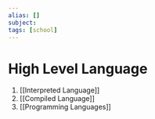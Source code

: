 ```yaml
---
alias: []
subject: 
tags: [school]
---
```

# High Level Language

1. [[Interpreted Language]]
2. [[Compiled Language]]
3. [[Programming Languages]]